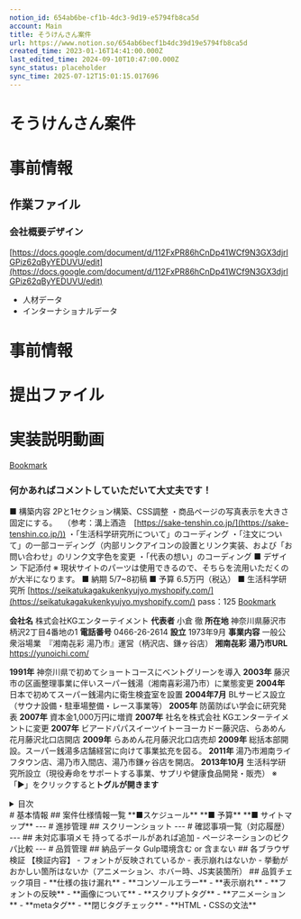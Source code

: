 ```yaml
---
notion_id: 654ab6be-cf1b-4dc3-9d19-e5794fb8ca5d
account: Main
title: そうけんさん案件
url: https://www.notion.so/654ab6becf1b4dc39d19e5794fb8ca5d
created_time: 2023-01-16T14:41:00.000Z
last_edited_time: 2024-09-10T10:47:00.000Z
sync_status: placeholder
sync_time: 2025-07-12T15:01:15.017696
---
```

# そうけんさん案件

  # 事前情報
  ## 作業ファイル
  ### 会社概要デザイン
  [https://docs.google.com/document/d/112FxPR86hCnDp41WCf9N3GX3djrlGPiz62qByYEDUVU/edit](https://docs.google.com/document/d/112FxPR86hCnDp41WCf9N3GX3djrlGPiz62qByYEDUVU/edit)
  - 人材データ
  - インターナショナルデータ
  
  # 事前情報
  # 提出ファイル
  # 実装説明動画
  [Bookmark](https://www.loom.com/share/eba89eb6c900443db7475ae91a71a64e)
  ### 何かあればコメントしていただいて大丈夫です！
  ■ 構築内容
  2Pと1セクション構築、CSS調整
  ・商品ページの写真表示を大きさ固定にする。
　（参考：溝上酒造　[https://sake-tenshin.co.jp/](https://sake-tenshin.co.jp/))
・「生活科学研究所について」のコーディング
・「注文について」の一部コーディング（内部リンクアイコンの設置とリンク実装、および「お問い合わせ」のリンク文字色を変更
・「代表の想い」のコーディング
  ■ デザイン
  下記添付
  ※ 現状サイトのパーツは使用できるので、そちらを流用いただくのが大半になります。
  ■ 納期
  5/7~8初稿
  ■ 予算
  6.5万円（税込）
  ■ 生活科学研究所
  [https://seikatukagakukenkyujyo.myshopify.com/](https://seikatukagakukenkyujyo.myshopify.com/)
  pass：125
  [Bookmark](https://admin.shopify.com/store/seikatukagakukenkyujyo/themes?appLoadId=f012ce28-1349-41ed-a42e-7d533024f101)
  
  **会社名**
  株式会社KGエンターテイメント
  **代表者**
  小倉 徹
  **所在地**
  神奈川県藤沢市柄沢2丁目4番地の1
  **電話番号**
  0466-26-2614
  **設立**
  1973年9月
  **事業内容**
  一般公衆浴場業　『湘南㐂彩 湯乃市』運営（柄沢店、鎌ヶ谷店）
  **湘南㐂彩 湯乃市URL**
  https://yunoichi.com/
  
  **1991年**
  神奈川県で初めてショートコースにベントグリーンを導入
  **2003年**
  藤沢市の区画整理事業に伴いスーパー銭湯（湘南喜彩湯乃市）に業態変更
  **2004年**
  日本で初めてスーパー銭湯内に衛生検査室を設置
  **2004年7月**
  BLサービス設立（サウナ設備・駐車場整備・レース事業等）
  **2005年**
  防菌防ばい学会に研究発表
  **2007年**
  資本金1,000万円に増資
  **2007年**
  社名を株式会社 KGエンターテイメントに変更
  **2007年**
  ビアードパパスイーツイトーヨーカドー藤沢店、らあめん花月藤沢北口店開店
  **2009年**
  らあめん花月藤沢北口店売却
  **2009年**
  総括本部開設。スーパー銭湯多店舗経営に向けて事業拡充を図る。
  **2011年**
  湯乃市湘南ライフタウン店、湯乃市入間店、湯乃市鎌ヶ谷店を開店。
  **2013年10月**
  生活科学研究所設立（現役寿命をサポートする事業、サプリや健康食品開発・販売）
  ※「▶︎」をクリックすると**トグルが開きます**
  <details>
  <summary>目次</summary>
  </details>
  # 基本情報
  ## 案件仕様情報一覧
  **■スケジュール**
  **■ 予算**
  **■ サイトマップ**
  ---
  # 進捗管理
  ## スクリーンショット
  ---
  # 確認事項一覧（対応履歴）
  ---
  ## 未対応事項メモ
  持ってるボールがあれば追加
  - ページネーションのピクパ比較
  ---
  # 品質管理
  ## 納品データ
  Gulp環境含む or 含まない
  ## 各ブラウザ検証
  【検証内容】
  - フォントが反映されているか
  - 表示崩れはないか
  - 挙動がおかしい箇所はないか（アニメーション、ホバー時、JS実装箇所）
  ## 品質チェック項目
  - **仕様の抜け漏れ**
  - **コンソールエラー**
  - **表示崩れ**
  - **フォントの反映**
  - **画像について**
  - **スクリプトタグ**
  - **アニメーション**
  - **metaタグ**
  - **閉じタグチェック**
  - **HTML・CSSの文法**